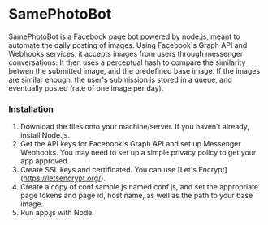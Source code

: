 # SamePhotoBot

SamePhotoBot is a Facebook page bot powered by node.js, meant to automate the daily posting of images. Using Facebook's Graph API and Webhooks services, it accepts images from users through messenger conversations. It then uses a perceptual hash to compare the similarity betwen the submitted image, and the predefined base image. If the images are similar enough, the user's submission is stored in a queue, and eventually posted (rate of one image per day).

### Installation
1. Download the files onto your machine/server. If you haven't already, install Node.js.
2. Get the API keys for Facebook's Graph API and set up Messenger Webhooks. You may need to set up a simple privacy policy to get your app approved.
3. Create SSL keys and certificated. You can use [Let's Encrypt] (https://letsencrypt.org/).
4. Create a copy of conf.sample.js named conf.js, and set the appropriate page tokens and page id, host name, as well as the path to your base image.
5. Run app.js with Node. 